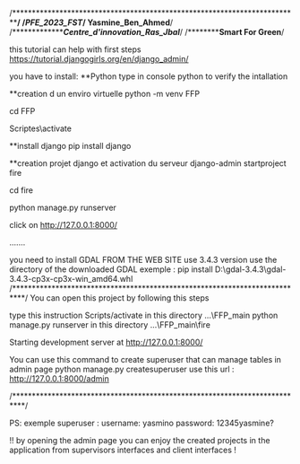 /*******************************************************************************/
/***********************************PFE_2023_FST*********************************/
****************************Yasmine_Ben_Ahmed************************************/
/********************************Centre_d'innovation_Ras_Jbal*******************/
/************************************Smart For Green****************************/



this tutorial can help with first steps 
https://tutorial.djangogirls.org/en/django_admin/

you have to install:
**Python
type in console python to verify the intallation

**creation d un enviro virtuelle 
python -m venv FFP

cd FFP

Scriptes\activate

**install django 
pip install django 

**creation projet django et activation du serveur 
django-admin startproject fire

cd fire 

python manage.py runserver

click on http://127.0.0.1:8000/

.......

you need to install GDAL FROM THE WEB SITE use 3.4.3 version use the directory of the downloaded GDAL 
exemple : pip install D:\gdal-3.4.3\gdal-3.4.3-cp3x-cp3x-win_amd64.whl
/***************************************************************************/
You can open this project by following this steps 

type this instruction Scripts/activate in this directory ...\FFP_main
python manage.py runserver in this directory ...\FFP_main\fire

Starting development server at http://127.0.0.1:8000/

You can use this command to create superuser that can manage tables in admin page 
python manage.py createsuperuser
use this url : http://127.0.0.1:8000/admin 

/***************************************************************************/

PS: exemple superuser : 
username: yasmino
password: 12345yasmine?

!! by opening the admin page you can enjoy the created projects in the application from supervisors interfaces and client interfaces !



